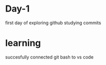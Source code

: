 # Day-1
first day of exploring github
studying commits

# learning
succesfully connected git bash to vs code


